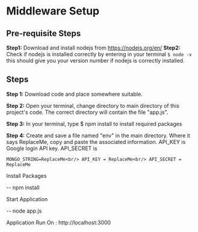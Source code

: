 # Middleware Setup

## Pre-requisite Steps
**Step1:**
Download and install nodejs from https://nodejs.org/en/
**Step2:**
Check if nodejs is installed correctly by entering in your terminal
`$ node -v`
this should give you your version number if nodejs is correctly installed.

## Steps
**Step 1:** 
Download code and place somewhere suitable.

**Step 2:** 
Open your terminal, change directory to main directory of this project's code. The correct directory will contain the file "app.js".

**Step 3:**
In your terminal, type
$ npm install
to install required packages

**Step 4:**
Create and save a file named "env" in the main directory. Where it says ReplaceMe, copy and paste the associated information.
API_KEY is Google login API key.
API_SECRET is 

`
  MONGO_STRING=ReplaceMe<br/>
  API_KEY = ReplaceMe<br/>
  API_SECRET = ReplaceMe
`


Install Packages

-- npm install

Start Application

-- node app.js

Application Run On : http://localhost:3000
